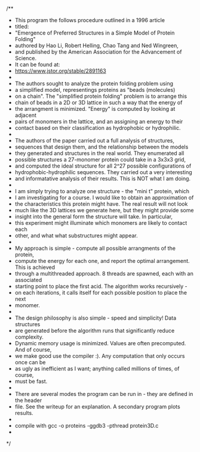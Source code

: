 /**
 * This program the follows procedure outlined in a 1996 article
 * titled: 
 * "Emergence of Preferred Structures in a Simple Model of Protein Folding" 
 * authored by Hao Li, Robert Helling, Chao Tang and Ned Wingreen,
 * and published by the American Association for the Advancement of Science.
 * It can be found at:
 * https://www.jstor.org/stable/2891163
 * 
 * The authors sought to analyze the protein folding problem using
 * a simplified model, representings proteins as "beads (molecules) 
 * on a chain". The "simplified protein folding" problem is to arrange this
 * chain of beads in a 2D or 3D lattice in such a way that the energy of 
 * the arrangment is minimized. "Energy" is computed by looking at adjacent
 * pairs of monomers in the lattice, and an assigning an energy to their 
 * contact based on their classification as hydrophobic or hydrophilic. 
 * 
 * The authors of the paper carried out a full analysis of structures, 
 * sequences that design them, and the relationship between the models 
 * they generated and structures in the real world. They enumerated all 
 * possible structures a 27-monomer protein could take in a 3x3x3 grid, 
 * and computed the ideal structure for all 2^27 possible configurations of 
 * hydrophobic-hydrophilic sequences. They carried out a very interesting
 * and informatative analysis of their results. This is NOT what I am doing.
 * 
 * I am simply trying to analyze one structure - the "mini t" protein, which
 * I am investigating for a course. I would like to obtain an approximation of 
 * the characteristics this protein might have. The real result will not look
 * much like the 3D lattices we generate here, but they might provide some 
 * insight into the general form the structure will take. In particular, 
 * this experiment might illuminate which monomers are likely to contact each 
 * other, and what what substructures might appear. 
 * 
 * My approach is simple - compute all possible arrangments of the protein, 
 * compute the energy for each one, and report the optimal arrangement. This is achieved 
 * through a multithreaded approach. 8 threads are spawned, each with an associated
 * starting point to place the first acid. The algorithm works recursively - 
 * on each iterations, it calls itself for each possible position to place the next 
 * monomer.
 * 
 * The design philosophy is also simple - speed and simplicity! Data structures 
 * are generated before the algorithm runs that significantly reduce complexity.
 * Dynamic memory usage is minimized. Values are often precomputed. And of course, 
 * we make good use the compiler :). Any computation that only occurs once can be 
 * as ugly as inefficient as I want; anything called millions of times, of course, 
 * must be fast. 
 * 
 * There are several modes the program can be run in - they are defined in the header
 * file. See the writeup for an explanation. A secondary program plots results.
 * 
 * compile with gcc -o proteins -ggdb3 -pthread protein3D.c 
 * 
*/
